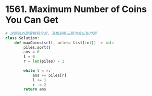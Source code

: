 # 1561. Maximum Number of Coins You Can Get

```python
# 这题真的是震撼我全家，没想到第三题也会出智力题 
class Solution:
    def maxCoins(self, piles: List[int]) -> int:
        piles.sort()
        ans = 0
        l = 0 
        r = len(piles) - 2
        
        while l < r:
            ans += piles[r]
            l += 1
            r -= 2
        return ans
```

